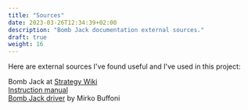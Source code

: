 ```yaml
---
title: "Sources"
date: 2023-03-26T12:34:39+02:00
description: "Bomb Jack documentation external sources."
draft: true
weight: 16
---
```


Here are external sources I've found useful and I've used in this project:

<!--more-->

Bomb Jack at [Strategy Wiki](https://strategywiki.org/wiki/Bomb_Jack)  
[Instruction manual](https://www.crazykong.com/manuals/BombJack.man.pdf)  
[Bomb Jack driver](https://web.archive.org/web/20180905235835/https://github.com/mamedev/mame/blob/master/src/mame/drivers/bombjack.cpp) by Mirko Buffoni  
